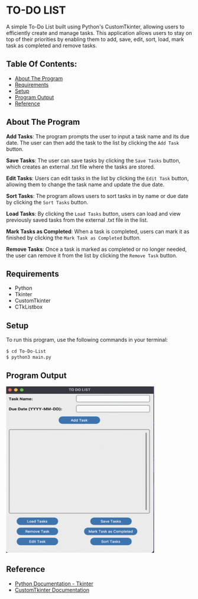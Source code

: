 # TO-DO LIST
A simple To-Do List built using Python's CustomTkinter, allowing users to efficiently create and manage tasks. This application allows users to stay on top of their priorities by enabling them to add, save, edit, sort, load, mark task as completed and remove tasks.

## Table Of Contents:
* [About The Program](#about-the-program)
* [Requirements](#requirements)
* [Setup](#setup)
* [Program Output](#program-output)
* [Reference](#reference)

## About The Program

**Add Tasks**:
The program prompts the user to input a task name and its due date. The user can then add the task to the list by clicking the `Add Task` button.

**Save Tasks**:
The user can save tasks by clicking the `Save Tasks` button, which creates an external .txt file where the tasks are stored.

**Edit Tasks**:
Users can edit tasks in the list by clicking the `Edit Task` button, allowing them to change the task name and update the due date.

**Sort Tasks**:
The program allows users to sort tasks in by name or due date by clicking the `Sort Tasks` button.

**Load Tasks**:
By clicking the `Load Tasks` button, users can load and view previously saved tasks from the external .txt file in the list.

**Mark Tasks as Completed**:
When a task is completed, users can mark it as finished by clicking the `Mark Task as Completed` button.

**Remove Tasks**:
Once a task is marked as completed or no longer needed, the user can remove it from the list by clicking the `Remove Task` button.

## Requirements
- Python
- Tkinter
- CustomTkinter
- CTkListbox

## Setup
To run this program, use the following commands in your terminal:

```
$ cd To-Do-List
$ python3 main.py
```

## Program Output
<img src="ToDo.png" alt="to-do-list" width="400" height="450">

## Reference
* [Python Documentation - Tkinter](https://docs.python.org/3/library/tkinter.html)
* [CustomTkinter Documentation](https://customtkinter.tomschimansky.com/documentation/)
